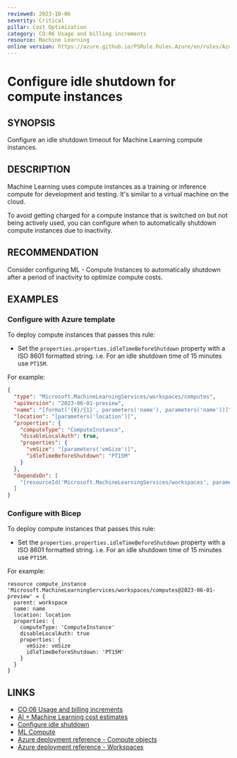 ```yaml
---
reviewed: 2023-10-06
severity: Critical
pillar: Cost Optimization
category: CO:06 Usage and billing increments
resource: Machine Learning
online version: https://azure.github.io/PSRule.Rules.Azure/en/rules/Azure.ML.ComputeIdleShutdown/
---
```


# Configure idle shutdown for compute instances

## SYNOPSIS

Configure an idle shutdown timeout for Machine Learning compute instances.

## DESCRIPTION

Machine Learning uses compute instances as a training or inference compute for development and testing.
It's similar to a virtual machine on the cloud.

To avoid getting charged for a compute instance that is switched on but not being actively used,
you can configure when to automatically shutdown compute instances due to inactivity.

## RECOMMENDATION

Consider configuring ML - Compute Instances to automatically shutdown after a period of inactivity to optimize compute costs.

## EXAMPLES

### Configure with Azure template

To deploy compute instances that passes this rule:

- Set the `properties.properties.idleTimeBeforeShutdown` property with a ISO 8601 formatted string.
  i.e. For an idle shutdown time of 15 minutes use `PT15M`.

For example:

```json
{
  "type": "Microsoft.MachineLearningServices/workspaces/computes",
  "apiVersion": "2023-06-01-preview",
  "name": "[format('{0}/{1}', parameters('name'), parameters('name'))]",
  "location": "[parameters('location')]",
  "properties": {
    "computeType": "ComputeInstance",
    "disableLocalAuth": true,
    "properties": {
      "vmSize": "[parameters('vmSize')]",
      "idleTimeBeforeShutdown": "PT15M"
    }
  },
  "dependsOn": [
    "[resourceId('Microsoft.MachineLearningServices/workspaces', parameters('name'))]"
  ]
}
```

### Configure with Bicep

To deploy compute instances that passes this rule:

- Set the `properties.properties.idleTimeBeforeShutdown` property with a ISO 8601 formatted string.
  i.e. For an idle shutdown time of 15 minutes use `PT15M`.

For example:

```bicep
resource compute_instance 'Microsoft.MachineLearningServices/workspaces/computes@2023-06-01-preview' = {
  parent: workspace
  name: name
  location: location
  properties: {
    computeType: 'ComputeInstance'
    disableLocalAuth: true
    properties: {
      vmSize: vmSize
      idleTimeBeforeShutdown: 'PT15M'
    }
  }
}
```

## LINKS

- [CO:06 Usage and billing increments](https://learn.microsoft.com/azure/well-architected/cost-optimization/align-usage-to-billing-increments)
- [AI + Machine Learning cost estimates](https://learn.microsoft.com/azure/well-architected/cost/provision-ai-ml)
- [Configure idle shutdown](https://learn.microsoft.com/azure/machine-learning/how-to-create-compute-instance#configure-idle-shutdown)
- [ML Compute](https://learn.microsoft.com/azure/machine-learning/azure-machine-learning-glossary#compute)
- [Azure deployment reference - Compute objects](https://learn.microsoft.com/azure/templates/microsoft.machinelearningservices/workspaces/computes#compute-objects)
- [Azure deployment reference - Workspaces](https://learn.microsoft.com/azure/templates/microsoft.machinelearningservices/workspaces)
